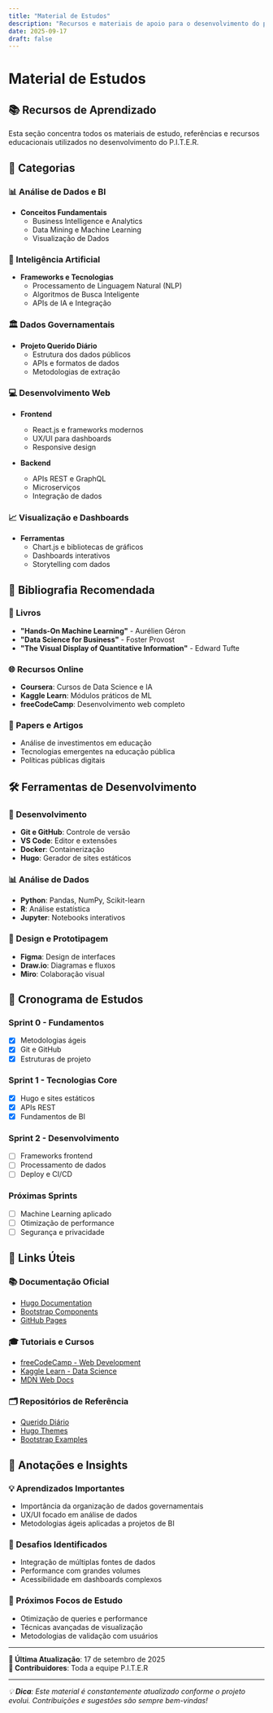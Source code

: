 ```yaml
---
title: "Material de Estudos"
description: "Recursos e materiais de apoio para o desenvolvimento do projeto P.I.T.E.R"
date: 2025-09-17
draft: false
---
```


# Material de Estudos

## 📚 Recursos de Aprendizado

Esta seção concentra todos os materiais de estudo, referências e recursos educacionais utilizados no desenvolvimento do P.I.T.E.R.

## 🎯 Categorias

### 📊 Análise de Dados e BI
- **Conceitos Fundamentais**
  - Business Intelligence e Analytics
  - Data Mining e Machine Learning
  - Visualização de Dados

### 🤖 Inteligência Artificial
- **Frameworks e Tecnologias**
  - Processamento de Linguagem Natural (NLP)
  - Algoritmos de Busca Inteligente
  - APIs de IA e Integração

### 🏛️ Dados Governamentais
- **Projeto Querido Diário**
  - Estrutura dos dados públicos
  - APIs e formatos de dados
  - Metodologias de extração

### 💻 Desenvolvimento Web
- **Frontend**
  - React.js e frameworks modernos
  - UX/UI para dashboards
  - Responsive design

- **Backend**
  - APIs REST e GraphQL
  - Microserviços
  - Integração de dados

### 📈 Visualização e Dashboards
- **Ferramentas**
  - Chart.js e bibliotecas de gráficos
  - Dashboards interativos
  - Storytelling com dados

## 📖 Bibliografia Recomendada

### 📘 Livros
- **"Hands-On Machine Learning"** - Aurélien Géron
- **"Data Science for Business"** - Foster Provost
- **"The Visual Display of Quantitative Information"** - Edward Tufte

### 🌐 Recursos Online
- **Coursera**: Cursos de Data Science e IA
- **Kaggle Learn**: Módulos práticos de ML
- **freeCodeCamp**: Desenvolvimento web completo

### 📄 Papers e Artigos
- Análise de investimentos em educação
- Tecnologias emergentes na educação pública
- Políticas públicas digitais

## 🛠️ Ferramentas de Desenvolvimento

### 🔧 Desenvolvimento
- **Git e GitHub**: Controle de versão
- **VS Code**: Editor e extensões
- **Docker**: Containerização
- **Hugo**: Gerador de sites estáticos

### 📊 Análise de Dados
- **Python**: Pandas, NumPy, Scikit-learn
- **R**: Análise estatística
- **Jupyter**: Notebooks interativos

### 🎨 Design e Prototipagem
- **Figma**: Design de interfaces
- **Draw.io**: Diagramas e fluxos
- **Miro**: Colaboração visual

## 📅 Cronograma de Estudos

### Sprint 0 - Fundamentos
- [x] Metodologias ágeis
- [x] Git e GitHub
- [x] Estruturas de projeto

### Sprint 1 - Tecnologias Core
- [x] Hugo e sites estáticos
- [x] APIs REST
- [x] Fundamentos de BI

### Sprint 2 - Desenvolvimento
- [ ] Frameworks frontend
- [ ] Processamento de dados
- [ ] Deploy e CI/CD

### Próximas Sprints
- [ ] Machine Learning aplicado
- [ ] Otimização de performance
- [ ] Segurança e privacidade

## 🔗 Links Úteis

### 📚 Documentação Oficial
- [Hugo Documentation](https://gohugo.io/documentation/)
- [Bootstrap Components](https://getbootstrap.com/docs/)
- [GitHub Pages](https://docs.github.com/pages)

### 🎓 Tutoriais e Cursos
- [freeCodeCamp - Web Development](https://freecodecamp.org)
- [Kaggle Learn - Data Science](https://kaggle.com/learn)
- [MDN Web Docs](https://developer.mozilla.org)

### 🗂️ Repositórios de Referência
- [Querido Diário](https://github.com/okfn-brasil/querido-diario)
- [Hugo Themes](https://themes.gohugo.io)
- [Bootstrap Examples](https://getbootstrap.com/docs/examples/)

## 📝 Anotações e Insights

### 💡 Aprendizados Importantes
- Importância da organização de dados governamentais
- UX/UI focado em análise de dados
- Metodologias ágeis aplicadas a projetos de BI

### 🚧 Desafios Identificados
- Integração de múltiplas fontes de dados
- Performance com grandes volumes
- Acessibilidade em dashboards complexos

### 🎯 Próximos Focos de Estudo
- Otimização de queries e performance
- Técnicas avançadas de visualização
- Metodologias de validação com usuários

---

**📅 Última Atualização**: 17 de setembro de 2025  
**👥 Contribuidores**: Toda a equipe P.I.T.E.R

---

*💡 **Dica**: Este material é constantemente atualizado conforme o projeto evolui. Contribuições e sugestões são sempre bem-vindas!*